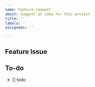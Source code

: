 ```yaml
---
name: Feature request
about: Suggest an idea for this project
title: ''
labels: ''
assignees: ''

---
```


## Feature Issue 
<!-- 관련 이슈에 대해 설명해주세요. -->

## To-do
<!-- 해야 할 일들을 적어주세요. -->
- [] todo
